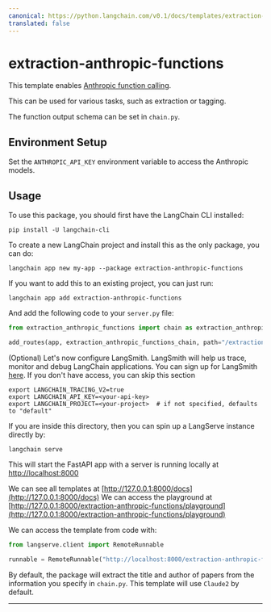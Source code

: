```yaml
---
canonical: https://python.langchain.com/v0.1/docs/templates/extraction-anthropic-functions
translated: false
---
```


# extraction-anthropic-functions

This template enables [Anthropic function calling](https://python.langchain.com/docs/integrations/chat/anthropic_functions).

This can be used for various tasks, such as extraction or tagging.

The function output schema can be set in `chain.py`.

## Environment Setup

Set the `ANTHROPIC_API_KEY` environment variable to access the Anthropic models.

## Usage

To use this package, you should first have the LangChain CLI installed:

```shell
pip install -U langchain-cli
```

To create a new LangChain project and install this as the only package, you can do:

```shell
langchain app new my-app --package extraction-anthropic-functions
```

If you want to add this to an existing project, you can just run:

```shell
langchain app add extraction-anthropic-functions
```

And add the following code to your `server.py` file:

```python
from extraction_anthropic_functions import chain as extraction_anthropic_functions_chain

add_routes(app, extraction_anthropic_functions_chain, path="/extraction-anthropic-functions")
```

(Optional) Let's now configure LangSmith.
LangSmith will help us trace, monitor and debug LangChain applications.
You can sign up for LangSmith [here](https://smith.langchain.com/).
If you don't have access, you can skip this section

```shell
export LANGCHAIN_TRACING_V2=true
export LANGCHAIN_API_KEY=<your-api-key>
export LANGCHAIN_PROJECT=<your-project>  # if not specified, defaults to "default"
```

If you are inside this directory, then you can spin up a LangServe instance directly by:

```shell
langchain serve
```

This will start the FastAPI app with a server is running locally at
[http://localhost:8000](http://localhost:8000)

We can see all templates at [http://127.0.0.1:8000/docs](http://127.0.0.1:8000/docs)
We can access the playground at [http://127.0.0.1:8000/extraction-anthropic-functions/playground](http://127.0.0.1:8000/extraction-anthropic-functions/playground)

We can access the template from code with:

```python
from langserve.client import RemoteRunnable

runnable = RemoteRunnable("http://localhost:8000/extraction-anthropic-functions")
```

By default, the package will extract the title and author of papers from the information you specify in `chain.py`. This template will use `Claude2` by default.

---